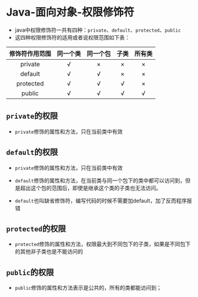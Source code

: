 # Java-面向对象-权限修饰符

- java中权限修饰符一共有四种：`private`、`default`、`protected`、`public`
- 这四种权限修饰符的适用或者说权限范围如下表：

| 修饰符作用范围 | 同一个类 | 同一个包 | 子类 | 所有类 |
| :------------: | :------: | :------: | :--: | :----: |
|    private     |    √     |    ×     |  ×   |   ×    |
|    default     |    √     |    √     |  ×   |   ×    |
|   protected    |    √     |    √     |  √   |   ×    |
|     public     |    √     |    √     |  √   |   √    |

## `private`的权限

- `private`修饰的属性和方法，只在当前类中有效

## `default`的权限

- `private`修饰的属性和方法，只在当前类中有效

- `default`修饰的属性和方法，在当前类与同一个包下的类中都可以访问到，但是超出这个包的范围后，即使是继承这个类的子类也无法访问。

- `default`也叫缺省修饰符，编写代码的时候不需要加default，加了反而程序报错

## `protected`的权限

- `protected`修饰的属性和方法，权限最大到不同包下的子类，如果是不同包下的其他非子类也是不能访问的

## `public`的权限

- `public`修饰的属性和方法表示是公共的，所有的类都能访问到；

